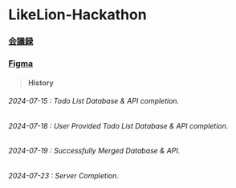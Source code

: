 # LikeLion-Hackathon

### [会議録](https://docs.google.com/document/d/1q98L3-qdRojePyOh-5ZUIalv5jVCzIac39IjWbg9Er0/edit)

### [Figma](https://www.figma.com/proto/Am6ehAp9Y3ZuqV7m3hA7zD/24_%EC%A0%80%EC%86%8D%EB%85%B8%ED%99%94_%EB%8A%90%EB%A6%BC%EC%9D%98%EB%AF%B8%ED%95%99?t=jEe87ggp40lpQifW-1&node-id=1-2&starting-point-node-id=1%3A2)

> #### History

###### 2024-07-15 : Todo List Database & API completion.

###### 2024-07-18 : User Provided Todo List Database & API completion.

###### 2024-07-19 : Successfully Merged Database & API.

###### 2024-07-23 : Server Completion.
